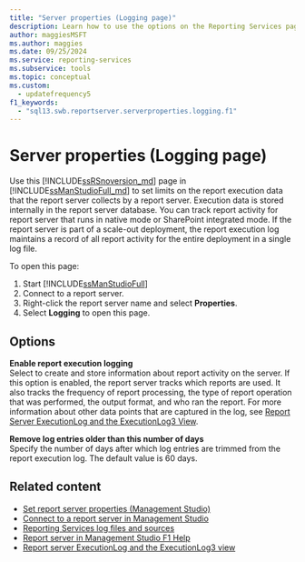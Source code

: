 ```yaml
---
title: "Server properties (Logging page)"
description: Learn how to use the options on the Reporting Services page in SQL Server Management Studio. You can learn how to set limits on the report execution data that the report server collects.
author: maggiesMSFT
ms.author: maggies
ms.date: 09/25/2024
ms.service: reporting-services
ms.subservice: tools
ms.topic: conceptual
ms.custom:
  - updatefrequency5
f1_keywords:
  - "sql13.swb.reportserver.serverproperties.logging.f1"
---
```

# Server properties (Logging page)
  Use this [!INCLUDE[ssRSnoversion_md](../../includes/ssrsnoversion-md.md)] page in [!INCLUDE[ssManStudioFull_md](../../includes/ssmanstudiofull-md.md)] to set limits on the report execution data that the report server collects by a report server. Execution data is stored internally in the report server database. You can track report activity for report server that runs in native mode or SharePoint integrated mode. If the report server is part of a scale-out deployment, the report execution log maintains a record of all report activity for the entire deployment in a single log file.  
  
 To open this page:
 1) Start [!INCLUDE[ssManStudioFull](../../includes/ssmanstudiofull-md.md)]
 2) Connect to a report server.
 3) Right-click the report server name and select **Properties**. 
 4) Select **Logging** to open this page.  
  
## Options  
 **Enable report execution logging**  
 Select to create and store information about report activity on the server. If this option is enabled, the report server tracks which reports are used. It also tracks the frequency of report processing, the type of report operation that was performed, the output format, and who ran the report. For more information about other data points that are captured in the log, see [Report Server ExecutionLog and the ExecutionLog3 View](../../reporting-services/report-server/report-server-executionlog-and-the-executionlog3-view.md).  
  
 **Remove log entries older than this number of days**  
 Specify the number of days after which log entries are trimmed from the report execution log. The default value is 60 days.  
  
## Related content

- [Set report server properties &#40;Management Studio&#41;](../../reporting-services/tools/set-report-server-properties-management-studio.md)
- [Connect to a report server in Management Studio](../../reporting-services/tools/connect-to-a-report-server-in-management-studio.md)
- [Reporting Services log files and sources](../../reporting-services/report-server/reporting-services-log-files-and-sources.md)
- [Report server in Management Studio F1 Help](../../reporting-services/tools/report-server-in-management-studio-f1-help.md)
- [Report server ExecutionLog and the ExecutionLog3 view](../../reporting-services/report-server/report-server-executionlog-and-the-executionlog3-view.md)
